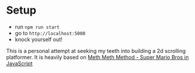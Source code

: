 # Setup
- run `npm run start`
- go to `http://localhost:5000`
- knock yourself out!

This is a personal attempt at seeking my teeth into building a 2d scrolling platformer. It is heavily based on
[Meth Meth Method - Super Mario Bros in JavaScript](https://www.youtube.com/watch?v=g-FpDQ8Eqw8&list=PLS8HfBXv9ZWWe8zXrViYbIM2Hhylx8DZx)